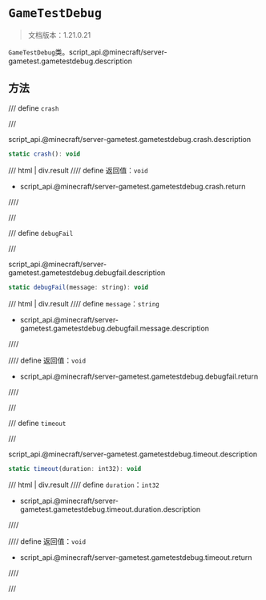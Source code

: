# `GameTestDebug`

> 文档版本：1.21.0.21

`GameTestDebug`类。script_api.@minecraft/server-gametest.gametestdebug.description

## 方法

/// define
`crash`


///

script_api.@minecraft/server-gametest.gametestdebug.crash.description

```js
static crash(): void
```

/// html | div.result
//// define
返回值：`void`

- script_api.@minecraft/server-gametest.gametestdebug.crash.return


////

///


/// define
`debugFail`


///

script_api.@minecraft/server-gametest.gametestdebug.debugfail.description

```js
static debugFail(message: string): void
```

/// html | div.result
//// define
`message`：`string`

- script_api.@minecraft/server-gametest.gametestdebug.debugfail.message.description


////

//// define
返回值：`void`

- script_api.@minecraft/server-gametest.gametestdebug.debugfail.return


////

///


/// define
`timeout`


///

script_api.@minecraft/server-gametest.gametestdebug.timeout.description

```js
static timeout(duration: int32): void
```

/// html | div.result
//// define
`duration`：`int32`

- script_api.@minecraft/server-gametest.gametestdebug.timeout.duration.description


////

//// define
返回值：`void`

- script_api.@minecraft/server-gametest.gametestdebug.timeout.return


////

///

